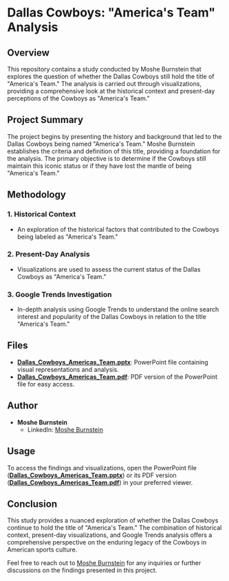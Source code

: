 # Dallas Cowboys: "America's Team" Analysis

## Overview

This repository contains a study conducted by Moshe Burnstein that explores the question of whether the Dallas Cowboys still hold the title of "America's Team." The analysis is carried out through visualizations, providing a comprehensive look at the historical context and present-day perceptions of the Cowboys as "America's Team."

## Project Summary

The project begins by presenting the history and background that led to the Dallas Cowboys being named "America's Team." Moshe Burnstein establishes the criteria and definition of this title, providing a foundation for the analysis. The primary objective is to determine if the Cowboys still maintain this iconic status or if they have lost the mantle of being "America's Team."

## Methodology

### 1. Historical Context
- An exploration of the historical factors that contributed to the Cowboys being labeled as "America's Team."

### 2. Present-Day Analysis
- Visualizations are used to assess the current status of the Dallas Cowboys as "America's Team."
  
### 3. Google Trends Investigation
- In-depth analysis using Google Trends to understand the online search interest and popularity of the Dallas Cowboys in relation to the title "America's Team."

## Files

- [**Dallas_Cowboys_Americas_Team.pptx**](./Dallas_Cowboys_Americas_Team.pptx): PowerPoint file containing visual representations and analysis.
- [**Dallas_Cowboys_Americas_Team.pdf**](./Dallas_Cowboys_Americas_Team.pdf): PDF version of the PowerPoint file for easy access.

## Author

- **Moshe Burnstein**
  - LinkedIn: [Moshe Burnstein](#LinkedIn-Profile)

## Usage

To access the findings and visualizations, open the PowerPoint file ([**Dallas_Cowboys_Americas_Team.pptx**](./Dallas_Cowboys_Americas_Team.pptx)) or its PDF version ([**Dallas_Cowboys_Americas_Team.pdf**](./Dallas_Cowboys_Americas_Team.pdf)) in your preferred viewer.

## Conclusion

This study provides a nuanced exploration of whether the Dallas Cowboys continue to hold the title of "America's Team." The combination of historical context, present-day visualizations, and Google Trends analysis offers a comprehensive perspective on the enduring legacy of the Cowboys in American sports culture.

Feel free to reach out to [Moshe Burnstein](#LinkedIn-Profile) for any inquiries or further discussions on the findings presented in this project.
